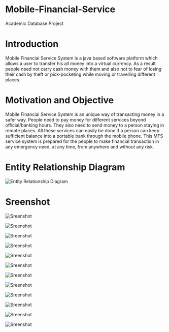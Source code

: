 # Mobile-Financial-Service
Academic Database Project
# Introduction 
Mobile Financial Service System is a java based software platform which allows a user to transfer his all money into a virtual currency. As a result  people need not carry cash money with them and also not to fear of losing their cash by theft or pick-pocketing while moving or travelling different places. 
# Motivation and Objective 
Mobile Financial Service System is an unique way of transacting money in a safer way. People need to pay money for different services beyond official/banking hours. They also need to send money to a person staying in remote places. All these services can easily be done if a person can keep sufficient balance into a portable bank through the mobile phone. This MFS service system is prepared for the people  to make financial transaction in any emergency need, at any time, from anywhere and without any risk. 

# Entity Relationship Diagram
![Entity Relationship Diagram](https://github.com/rakib1521/Mobile-Financial-Service/blob/main/Final%20Project.jpg)
  
# Sreenshot  

![Sreenshot](https://github.com/rakib1521/Mobile-Financial-Service/blob/main/screen%20shot/1.png)

![Sreenshot](https://github.com/rakib1521/Mobile-Financial-Service/blob/main/screen%20shot/2.png)

![Sreenshot](https://github.com/rakib1521/Mobile-Financial-Service/blob/main/screen%20shot/3.png)

![Sreenshot](https://github.com/rakib1521/Mobile-Financial-Service/blob/main/screen%20shot/4.png)

![Sreenshot](https://github.com/rakib1521/Mobile-Financial-Service/blob/main/screen%20shot/5.png)

![Sreenshot](https://github.com/rakib1521/Mobile-Financial-Service/blob/main/screen%20shot/6.png)

![Sreenshot](https://github.com/rakib1521/Mobile-Financial-Service/blob/main/screen%20shot/7.png)

![Sreenshot](https://github.com/rakib1521/Mobile-Financial-Service/blob/main/screen%20shot/8.png)

![Sreenshot](https://github.com/rakib1521/Mobile-Financial-Service/blob/main/screen%20shot/9.png)

![Sreenshot](https://github.com/rakib1521/Mobile-Financial-Service/blob/main/screen%20shot/10.png)

![Sreenshot](https://github.com/rakib1521/Mobile-Financial-Service/blob/main/screen%20shot/11.png)

![Sreenshot](https://github.com/rakib1521/Mobile-Financial-Service/blob/main/screen%20shot/12.png)



